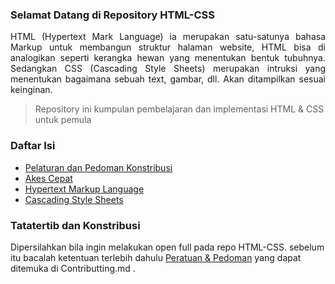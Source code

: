 ### Selamat Datang di Repository HTML-CSS

<p align="justify"> HTML (Hypertext Mark Language) ia merupakan satu-satunya bahasa Markup untuk membangun struktur halaman website, HTML bisa di analogikan seperti kerangka hewan yang menentukan bentuk tubuhnya. Sedangkan CSS (Cascading Style Sheets) merupakan intruksi yang menentukan bagaimana sebuah text, gambar, dll. Akan ditampilkan sesuai keinginan. </p>

> Repository ini kumpulan pembelajaran dan implementasi HTML & CSS untuk pemula

### Daftar Isi
* [Pelaturan dan Pedoman Konstribusi]()
* [Akes Cepat]()
* [Hypertext Markup Language]()
* [Cascading Style Sheets]() 

### Tatatertib dan Konstribusi
Dipersilahkan bila ingin melakukan open full pada repo HTML-CSS. sebelum itu bacalah ketentuan terlebih dahulu [Peratuan & Pedoman](CONTRIBUTING.md) yang dapat ditemuka di Contributting.md . 
